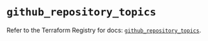 # `github_repository_topics`

Refer to the Terraform Registry for docs: [`github_repository_topics`](https://registry.terraform.io/providers/integrations/github/6.4.0/docs/resources/repository_topics).
